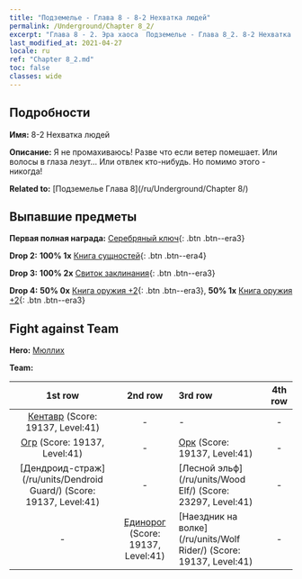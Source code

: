```yaml
---
title: "Подземелье - Глава 8 - 8-2 Нехватка людей"
permalink: /Underground/Chapter 8_2/
excerpt: "Глава 8 - 2. Эра хаоса  Подземелье - Глава 8_2. 8-2 Нехватка людей"
last_modified_at: 2021-04-27
locale: ru
ref: "Chapter 8_2.md"
toc: false
classes: wide
---
```


## Подробности

 **Имя:** 8-2 Нехватка людей

 **Описание:** Я не промахиваюсь! Разве что если ветер помешает. Или волосы в глаза лезут... Или отвлек кто-нибудь. Но помимо этого - никогда!

 **Related to:** [Подземелье Глава 8](/ru/Underground/Chapter 8/)

## Выпавшие предметы

 **Первая полная награда:** [Серебряный ключ](/ItemsRU/con_693/){: .btn .btn--era3}

 **Drop 2:** **100% 1x** [Книга сущностей](/ItemsRU/mat_39/){: .btn .btn--era4}

 **Drop 3:** **100% 2x** [Свиток заклинания](/ItemsRU/con_694/){: .btn .btn--era3}

 **Drop 4:** **50% 0x** [Книга оружия +2](/ItemsRU/mat_32/){: .btn .btn--era3}, **50% 1x** [Книга оружия +2](/ItemsRU/mat_32/){: .btn .btn--era3}


## Fight against Team
 **Hero:** [Мюллих](/ru/heroes/Mullich/)

 **Team:**


  | 1st row | 2nd row | 3rd row | 4th row |
  |:----:|:----:|:----|:----:|
  | [Кентавр](/ru/units/Centaur/) (Score: 19137, Level:41)  | - | - | - |
  | [Огр](/ru/units/Ogre/) (Score: 19137, Level:41)  | - | [Орк](/ru/units/Orc/) (Score: 19137, Level:41)  | - |
  | [Дендроид-страж](/ru/units/Dendroid Guard/) (Score: 19137, Level:41)  | - | [Лесной эльф](/ru/units/Wood Elf/) (Score: 23297, Level:41)  | - |
  | - | [Единорог](/ru/units/Unicorn/) (Score: 19137, Level:41)  | [Наездник на волке](/ru/units/Wolf Rider/) (Score: 19137, Level:41)  | - |


